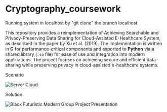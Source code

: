 # Cryptography_coursework

Running system in localhost by "git clone" the branch localhost 

This repository provides a reimplementation of Achieving Searchable and Privacy-Preserving Data Sharing for Cloud-Assisted E-Healthcare System, as described in the paper by Xu et al. (2019). The implementation is written in **C** for performance-critical components and exported to **Python** via a shared library (`.so` file) for ease of use and integration into modern applications. The project focuses on achieving secure and efficient data sharing while preserving privacy in cloud-assisted e-healthcare systems.


Scenario

![Server Cloud](https://github.com/paultheal1en/Cryptography_coursework/assets/114815683/4880cd90-5b5f-463c-aad4-6df60022ee54)

Solution 

![Black Futuristic Modern Group Project Presentation](https://github.com/paultheal1en/Cryptography_coursework/assets/114815683/63b508db-f7fb-4fed-bd7d-7fd41d10a1f0)

